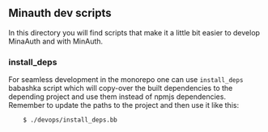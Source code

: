 ## Minauth dev scripts

In this directory you will find scripts that make it a little bit easier to develop MinaAuth and with MinAuth.

### install_deps

For seamless development in the monorepo one can use `install_deps` babashka script which will copy-over the built dependencies to the depending project and use them instead of npmjs dependencies.
Remember to update the paths to the project and then use it like this:

```
    $ ./devops/install_deps.bb
```

